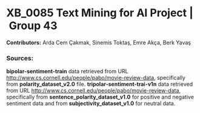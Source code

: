 # XB_0085 Text Mining for AI Project | Group 43

**Contributors:** Arda Cem Çakmak, Sinemis Toktaş, Emre Akça, Berk Yavaş

### Sources: 
**bipolar-sentiment-train** data retrieved from URL http://www.cs.cornell.edu/people/pabo/movie-review-data, specifically from **polarity_dataset_v2.0** file. 
**tripolar-sentiment-trai-v1n** data retrieved from URL http://www.cs.cornell.edu/people/pabo/movie-review-data, specifically from **sentence_polarity_dataset_v1.0** for positive and negative sentiment data and from **subjectivity_dataset_v1.0** for neutral data.